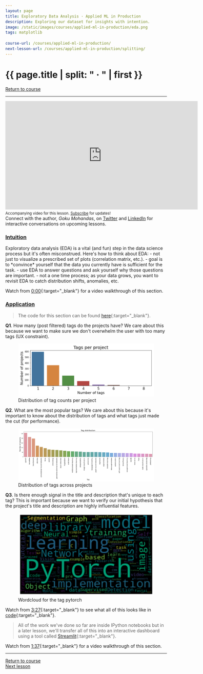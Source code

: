 ```yaml
---
layout: page
title: Exploratory Data Analysis · Applied ML in Production
description: Exploring our dataset for insights with intention.
image: /static/images/courses/applied-ml-in-production/eda.png
tags: matplotlib

course-url: /courses/applied-ml-in-production/
next-lesson-url: /courses/applied-ml-in-production/splitting/
---
```


<!-- Header -->
<div class="row">
  <div class="col-md-8 col-6 mr-auto">
    <h1 class="page-title">{{ page.title | split: " · " | first }}</h1>
  </div>
  <div class="col-md-4 col-6">
    <div class="btn-group float-right mb-0" role="group">
      <a href="{{ page.course-url }}" class="btn btn-sm btn-outline-secondary"><i
          class="fas fa-sm fa-arrow-left mr-1"></i>Return to course</a>
    </div>
  </div>
</div>
<hr class="mt-0">

<!-- Video -->
<div class="ai-center-all mt-2">
    <iframe width="600" height="337.5" src="https://www.youtube.com/embed/3Vrlvrjigvs?rel=0" frameborder="0"
    allow="accelerometer; autoplay; clipboard-write; encrypted-media; gyroscope; picture-in-picture"
    allowfullscreen></iframe>
</div>
<div class="ai-center-all mt-2">
  <small>Accompanying video for this lesson. <a href="https://www.youtube.com/madewithml?sub_confirmation=1" target="_blank">Subscribe</a> for updates!</small>
</div>

<div class="alert info mt-4" role="alert">
  <span style="text-align: left;">
    <i class="fas fa-info-circle mr-1"></i> Connect with the author, <i>Goku Mohandas</i>, on
    <a href="https://twitter.com/GokuMohandas" target="_blank">Twitter</a> and
    <a href="https://www.linkedin.com/in/goku" target="_blank">LinkedIn</a> for
    interactive conversations on upcoming lessons.
  </span>
</div>

<h3><u>Intuition</u></h3>
Exploratory data analysis (EDA) is a vital (and fun) step in the data science process but it's often misconstrued. Here's how to think about EDA:
- not just to visualize a prescribed set of plots (correlation matrix, etc.).
- goal is to *convince* yourself that the data you currently have is sufficient for the task.
- use EDA to answer questions and ask yourself why those questions are important.
- not a one time process; as your data grows, you want to revisit EDA to catch distribution shifts, anomalies, etc.

<i class="fab fa-youtube ai-color-youtube mr-1"></i> Watch from [0:00](https://www.youtube.com/watch?v=Kj_5ZO6nsfk&t=0s){:target="_blank"} for a video walkthrough of this section.

<h3><u>Application</u></h3>

> The code for this section can be found [here](https://github.com/madewithml/applied-ml-in-production/blob/master/notebooks/tagifai.ipynb){:target="_blank"}.

**Q1**. How many (post filtered) tags do the projects have? We care about this because we want to make sure we don't overwhelm the user with too many tags (UX constraint).

<figure>
  <img src="/static/images/courses/applied-ml-in-production/eda1.png" width="500" alt="pivot">
  <figcaption>Distribution of tag counts per project</figcaption>
</figure>

**Q2**. What are the most popular tags? We care about this because it's important to know about the distribution of tags and what tags just made the cut (for performance).

<figure>
  <img src="/static/images/courses/applied-ml-in-production/eda2.png" width="600" alt="pivot">
  <figcaption>Distribution of tags across projects</figcaption>
</figure>

**Q3**. Is there enough signal in the title and description that's unique to each tag? This is important because we want to verify our initial hypothesis that the project's title and description are highly influential features.

<figure>
  <img src="/static/images/courses/applied-ml-in-production/eda3.png" width="450" alt="pivot">
  <figcaption>Wordcloud for the tag pytorch</figcaption>
</figure>

<i class="fab fa-youtube ai-color-youtube mr-1"></i> Watch from [3:27](https://www.youtube.com/watch?v=3Vrlvrjigvs&t=207s){:target="_blank"} to see what all of this looks like in [code](https://github.com/madewithml/applied-ml-in-production/blob/master/notebooks/tagifai.ipynb){:target="_blank"}.

> All of the work we've done so far are inside IPython notebooks but in a later lesson, we'll transfer all of this into an interactive dashboard using a tool called [Streamlit](https://streamlit.io/){:target="_blank"}.

<i class="fab fa-youtube ai-color-youtube mr-1"></i> Watch from [1:37](https://www.youtube.com/watch?v=3Vrlvrjigvs&t=97s){:target="_blank"} for a video walkthrough of this section.


<!-- Footer -->
<hr>
<div class="row mb-4">
  <div class="col-6 mr-auto">
    <a href="{{ page.course-url }}" class="btn btn-sm btn-outline-secondary"><i class="fas fa-sm fa-arrow-left mr-1"></i>Return to course</a>
  </div>
  <div class="col-6">
    <div class="float-right">
      <a href="{{ page.next-lesson-url }}" class="btn btn-sm btn-outline-secondary"><i class="fas fa-sm fa-arrow-right mr-1"></i>Next lesson</a>
    </div>
  </div>
</div>